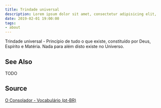 ```yaml
---
title: Trindade universal
description: Lorem ipsum dolor sit amet, consectetur adipisicing elit, sed do eiusmod tempor incididunt ut labore et dolore magna aliqua.  TODO
date: 2019-02-01 19:00:00
tags:
- about
---
```


Trindade universal - Princípio de tudo o que existe, constituído por Deus, Espírito e Matéria. Nada para além disto existe no Universo. 

## See Also
TODO

## Source
[O Consolador - Vocabulário (pt-BR)](http://www.oconsolador.com.br/linkfixo/vocabulario/principal.html)
